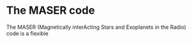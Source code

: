 # The MASER code
The MASER (Magnetically interActing Stars and Exoplanets in the Radio) code is a flexible 
